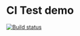 # CI Test demo
[![Build status](https://ci.appveyor.com/api/projects/status/pysojdca09b4ivwu?svg=true)](https://ci.appveyor.com/project/Spektrum2/ajs-tests)